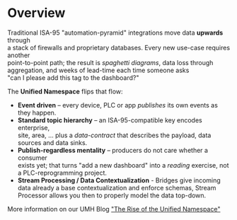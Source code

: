 # Overview

Traditional ISA-95 "automation-pyramid" integrations move data **upwards** through\
a stack of firewalls and proprietary databases. Every new use-case requires another\
point-to-point path; the result is _spaghetti diagrams_, data loss through\
aggregation, and weeks of lead-time each time someone asks\
"can I please add this tag to the dashboard?"

The **Unified Namespace** flips that flow:

* **Event driven** – every device, PLC or app _publishes_ its own events as\
  they happen.
* **Standard topic hierarchy** – an ISA-95-compatible key encodes enterprise,\
  site, area, … plus a _data-contract_ that describes the payload, data sources and data sinks.
* **Publish-regardless mentality** – producers do not care whether a consumer\
  exists yet; that turns "add a new dashboard" into a _reading_ exercise, not\
  a PLC­-reprogramming project.
* **Stream Processing / Data Contextualization** - Bridges give incoming data already a base contextualization and enforce schemas, Stream Processor allows you then to properly model the data top-down.

More information on our UMH Blog ["The Rise of the Unified Namespace"](https://learn.umh.app/lesson/chapter-2-the-rise-of-the-unified-namespace/)
